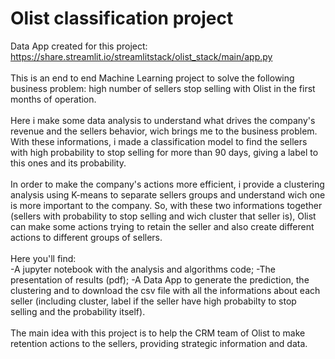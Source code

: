 # Olist classification project
Data App created for this project: https://share.streamlit.io/streamlitstack/olist_stack/main/app.py<br><br>
This is an end to end Machine Learning project to solve the following business problem: high number of sellers stop selling with Olist in the first months of operation.<br><br>
Here i make some data analysis to understand what drives the company's revenue and the sellers behavior, wich brings me to the business problem. With these informations, i made a classification model to find the sellers with high probability to stop selling for more than 90 days, giving a label to this ones and its probability.<br><br> 
In order to make the company's actions more efficient, i provide a clustering analysis using K-means to separate sellers groups and understand wich one is more important to the company. So, with these two informations together (sellers with probability to stop selling and wich cluster that seller is), Olist can make some actions trying to retain the seller and also create different actions to different groups of sellers.<br><br>
Here you'll find:<br>
-A jupyter notebook with the analysis and algorithms code;
-The presentation of results (pdf);
-A Data App to generate the prediction, the clustering and to download the csv file with all the informations about each seller (including cluster, label if the seller have high probabilty to stop selling and the probability itself).<br><br>
The main idea with this project is to help the CRM team of Olist to make retention actions to the sellers, providing strategic information and data.
